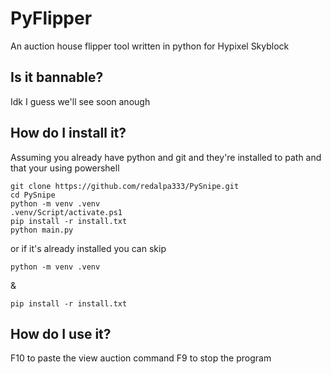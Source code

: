 # PyFlipper
An auction house flipper tool written in python for Hypixel Skyblock
## Is it bannable?
Idk I guess we'll see soon anough
## How do I install it?
Assuming you already have python and git and they're installed to path and that your using powershell
```
git clone https://github.com/redalpa333/PySnipe.git
cd PySnipe
python -m venv .venv
.venv/Script/activate.ps1
pip install -r install.txt
python main.py
```
or if it's already installed you can skip
```
python -m venv .venv
```
&
```
pip install -r install.txt
```
## How do I use it?
F10 to paste the view auction command
F9 to stop the program
